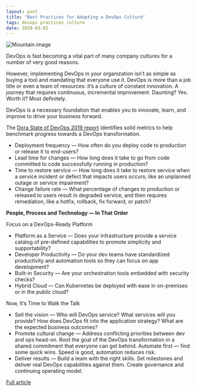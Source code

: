 ```yaml
---
layout: post
title: "Best Practices for Adopting a DevOps Culture"
tags: devops practices culture
date: 2020-03-02
---
```


![Mountain image](https://cdn.thenewstack.io/media/2020/02/b09f44ea-grundarfjorur-3516525_1920-1024x576.jpg)

DevOps is fast becoming a vital part of many company cultures for a number of very good reasons.

However, implementing DevOps in your organization isn’t as simple as buying a tool and mandating 
that everyone use it. DevOps is more than a job title or even a team of resources: it’s a culture 
of constant innovation. A journey that requires continuous, incremental improvement. Daunting? Yes. 
Worth it? Most definitely.

DevOps is a necessary foundation that enables you to innovate, learn, and improve to drive your business forward.

The [Dora State of DevOps 2019 report](https://services.google.com/fh/files/misc/state-of-devops-2019.pdf) 
identifies solid metrics to help benchmark progress towards a DevOps transformation.

- Deployment frequency — How often do you deploy code to production or release it to end-users?
- Lead time for changes — How long does it take to go from code committed to code successfully running in production?
- Time to restore service — How long does it take to restore service when a service incident or defect that impacts users occurs; like an unplanned outage or service impairment?
- Change failure rate — What percentage of changes to production or released to users result in degraded service, and then requires remediation, like a hotfix, rollback, fix forward, or patch?

**People, Process and Technology — In That Order**

Focus on a DevOps-Ready Platform

- Platform as a Service — Does your infrastructure provide a service catalog of pre-defined capabilities to promote simplicity and supportability?
- Developer Productivity — Do your dev teams have standardized productivity and automation tools so they can focus on app development?
- Built-in Security — Are your orchestration tools embedded with security checks?
- Hybrid Cloud — Can Kubernetes be deployed with ease in on-premises or in the public cloud?

Now, It’s Time to Walk the Talk

- Sell the vision — Who will DevOps service? What services will you provide? How does DevOps fit into the application strategy? What are the expected business outcomes?
- Promote cultural change — Address conflicting priorities between dev and ops head-on. Root the goal of the DevOps transformation in a shared commitment that everyone can get behind. Automate first — find some quick wins. Speed is good, automation reduces risk.
- Deliver results — Build a team with the right skills. Set milestones and deliver real DevOps capabilities against them. Create governance and continuing operating model.

[Full article](https://thenewstack.io/best-practices-for-adopting-a-devops-culture/)
